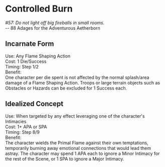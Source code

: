 # Controlled Burn

*#57: Do not light off big fireballs in small rooms.*  
-- 88 Adages for the Adventurous Aetherborn

## Incarnate Form
Use: Any Flame Shaping Action  
Cost: 1 Die/Success  
Timing: Step 1/2  
Benefit:  
One character per die spent is not affected by the normal splash/area damage of a Flame Shaping Action. Troops or large terrain objects such as Obstacles or Hazards can be excluded for 1 Success each.

## Idealized Concept
Use: When targeted by any effect leveraging one of the character's Intimacies  
Cost: 1+ APA or SPA  
Timing: Step 8/9  
Benefit:  
The character wields the Primal Flame against their own temptations, temporarily burning away emotional connections that would lead them astray. The character may spend 1 APA each to ignore a Minor Intimacy for the rest of the Scene, or 1 SPA to ignore a Major Intimacy.